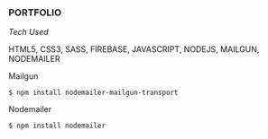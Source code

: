 <h3>PORTFOLIO</h3>
<i>Tech Used</i>

<p>HTML5, CSS3, SASS, FIREBASE, JAVASCRIPT, NODEJS, MAILGUN, NODEMAILER</p>

<p>Mailgun</p>
<code>$ npm install nodemailer-mailgun-transport</code>

<p>Nodemailer</p>
<code>$ npm install nodemailer</code>
